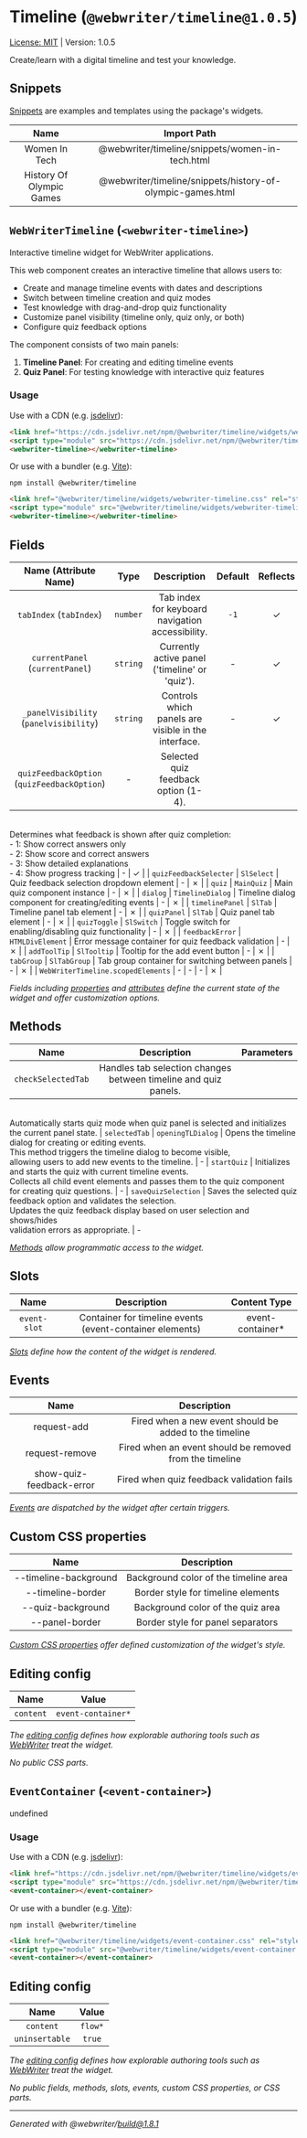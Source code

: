# Timeline (`@webwriter/timeline@1.0.5`)
[License: MIT](LICENSE) | Version: 1.0.5

Create/learn with a digital timeline and test your knowledge.

## Snippets
[Snippets](https://webwriter.app/docs/snippets/snippets/) are examples and templates using the package's widgets.

| Name | Import Path |
| :--: | :---------: |
| Women In Tech | @webwriter/timeline/snippets/women-in-tech.html |
| History Of Olympic Games | @webwriter/timeline/snippets/history-of-olympic-games.html |



## `WebWriterTimeline` (`<webwriter-timeline>`)
Interactive timeline widget for WebWriter applications.

This web component creates an interactive timeline that allows users to:
- Create and manage timeline events with dates and descriptions
- Switch between timeline creation and quiz modes
- Test knowledge with drag-and-drop quiz functionality
- Customize panel visibility (timeline only, quiz only, or both)
- Configure quiz feedback options

The component consists of two main panels:
1. **Timeline Panel**: For creating and editing timeline events
2. **Quiz Panel**: For testing knowledge with interactive quiz features

### Usage

Use with a CDN (e.g. [jsdelivr](https://jsdelivr.com)):
```html
<link href="https://cdn.jsdelivr.net/npm/@webwriter/timeline/widgets/webwriter-timeline.css" rel="stylesheet">
<script type="module" src="https://cdn.jsdelivr.net/npm/@webwriter/timeline/widgets/webwriter-timeline.js"></script>
<webwriter-timeline></webwriter-timeline>
```

Or use with a bundler (e.g. [Vite](https://vite.dev)):

```
npm install @webwriter/timeline
```

```html
<link href="@webwriter/timeline/widgets/webwriter-timeline.css" rel="stylesheet">
<script type="module" src="@webwriter/timeline/widgets/webwriter-timeline.js"></script>
<webwriter-timeline></webwriter-timeline>
```

## Fields
| Name (Attribute Name) | Type | Description | Default | Reflects |
| :-------------------: | :--: | :---------: | :-----: | :------: |
| `tabIndex` (`tabIndex`) | `number` | Tab index for keyboard navigation accessibility. | `-1` | ✓ |
| `currentPanel` (`currentPanel`) | `string` | Currently active panel ('timeline' or 'quiz'). | - | ✓ |
| `_panelVisibility` (`panelvisibility`) | `string` | Controls which panels are visible in the interface. | - | ✓ |
| `quizFeedbackOption` (`quizFeedbackOption`) | - | Selected quiz feedback option (1-4).<br>Determines what feedback is shown after quiz completion:<br>- 1: Show correct answers only<br>- 2: Show score and correct answers<br>- 3: Show detailed explanations<br>- 4: Show progress tracking | - | ✓ |
| `quizFeedbackSelecter` | `SlSelect` | Quiz feedback selection dropdown element | - | ✗ |
| `quiz` | `MainQuiz` | Main quiz component instance | - | ✗ |
| `dialog` | `TimelineDialog` | Timeline dialog component for creating/editing events | - | ✗ |
| `timelinePanel` | `SlTab` | Timeline panel tab element | - | ✗ |
| `quizPanel` | `SlTab` | Quiz panel tab element | - | ✗ |
| `quizToggle` | `SlSwitch` | Toggle switch for enabling/disabling quiz functionality | - | ✗ |
| `feedbackError` | `HTMLDivElement` | Error message container for quiz feedback validation | - | ✗ |
| `addToolTip` | `SlTooltip` | Tooltip for the add event button | - | ✗ |
| `tabGroup` | `SlTabGroup` | Tab group container for switching between panels | - | ✗ |
| `WebWriterTimeline.scopedElements` | - | - | - | ✗ |

*Fields including [properties](https://developer.mozilla.org/en-US/docs/Glossary/Property/JavaScript) and [attributes](https://developer.mozilla.org/en-US/docs/Glossary/Attribute) define the current state of the widget and offer customization options.*

## Methods
| Name | Description | Parameters |
| :--: | :---------: | :-------: |
| `checkSelectedTab` | Handles tab selection changes between timeline and quiz panels.<br>Automatically starts quiz mode when quiz panel is selected and initializes <br>the current panel state. | `selectedTab`
| `openingTLDialog` | Opens the timeline dialog for creating or editing events.<br>This method triggers the timeline dialog to become visible,<br>allowing users to add new events to the timeline. | -
| `startQuiz` | Initializes and starts the quiz with current timeline events.<br>Collects all child event elements and passes them to the quiz component<br>for creating quiz questions. | -
| `saveQuizSelection` | Saves the selected quiz feedback option and validates the selection.<br>Updates the quiz feedback display based on user selection and shows/hides<br>validation errors as appropriate. | -

*[Methods](https://developer.mozilla.org/en-US/docs/Web/JavaScript/Reference/Functions/Method_definitions) allow programmatic access to the widget.*

## Slots
| Name | Description | Content Type |
| :--: | :---------: | :----------: |
| `event-slot` | Container for timeline events (event-container elements) | event-container* |

*[Slots](https://developer.mozilla.org/en-US/docs/Web/API/Web_components/Using_templates_and_slots) define how the content of the widget is rendered.*

## Events
| Name | Description |
| :--: | :---------: |
| request-add | Fired when a new event should be added to the timeline |
| request-remove | Fired when an event should be removed from the timeline |
| show-quiz-feedback-error | Fired when quiz feedback validation fails |

*[Events](https://developer.mozilla.org/en-US/docs/Web/Events) are dispatched by the widget after certain triggers.*

## Custom CSS properties
| Name | Description |
| :--: | :---------: |
| --timeline-background | Background color of the timeline area |
| --timeline-border | Border style for timeline elements |
| --quiz-background | Background color of the quiz area |
| --panel-border | Border style for panel separators |

*[Custom CSS properties](https://developer.mozilla.org/en-US/docs/Web/CSS/CSS_cascading_variables/Using_CSS_custom_properties) offer defined customization of the widget's style.*

## Editing config
| Name | Value |
| :--: | :---------: |
| `content` | `event-container*` |

*The [editing config](https://webwriter.app/docs/packages/configuring/#editingconfig) defines how explorable authoring tools such as [WebWriter](https://webwriter.app) treat the widget.*

*No public CSS parts.*


## `EventContainer` (`<event-container>`)
undefined

### Usage

Use with a CDN (e.g. [jsdelivr](https://jsdelivr.com)):
```html
<link href="https://cdn.jsdelivr.net/npm/@webwriter/timeline/widgets/event-container.css" rel="stylesheet">
<script type="module" src="https://cdn.jsdelivr.net/npm/@webwriter/timeline/widgets/event-container.js"></script>
<event-container></event-container>
```

Or use with a bundler (e.g. [Vite](https://vite.dev)):

```
npm install @webwriter/timeline
```

```html
<link href="@webwriter/timeline/widgets/event-container.css" rel="stylesheet">
<script type="module" src="@webwriter/timeline/widgets/event-container.js"></script>
<event-container></event-container>
```

## Editing config
| Name | Value |
| :--: | :---------: |
| `content` | `flow*` |
| `uninsertable` | `true` |

*The [editing config](https://webwriter.app/docs/packages/configuring/#editingconfig) defines how explorable authoring tools such as [WebWriter](https://webwriter.app) treat the widget.*

*No public fields, methods, slots, events, custom CSS properties, or CSS parts.*


---
*Generated with @webwriter/build@1.8.1*